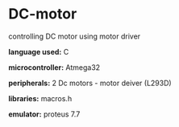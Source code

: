 # DC-motor
controlling DC motor using motor driver

**language used:** C

**microcontroller:** Atmega32

**peripherals:** 2 Dc motors - motor deiver (L293D)

**libraries:** macros.h 

**emulator:** proteus 7.7
